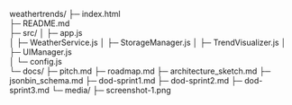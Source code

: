 weathertrends/
├─ index.html        
├─ README.md		
├─ src/
│  ├─ app.js           
│  ├─ WeatherService.js 
│  ├─ StorageManager.js 
│  ├─ TrendVisualizer.js 
│  ├─ UIManager.js      
│  └─ config.js       
└─ docs/
   ├─ pitch.md
   ├─ roadmap.md
   ├─ architecture_sketch.md
   ├─ jsonbin_schema.md
   ├─ dod-sprint1.md
   ├─ dod-sprint2.md
   ├─ dod-sprint3.md
   └─ media/
      ├─ screenshot-1.png
